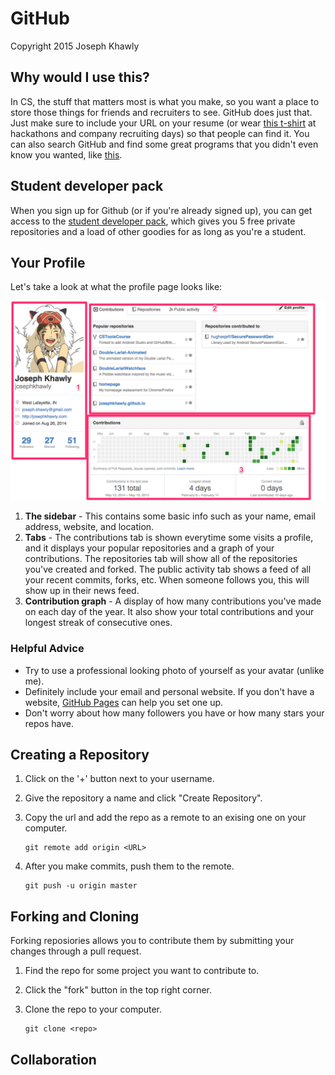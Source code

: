 # GitHub
Copyright 2015 Joseph Khawly

## Why would I use this?

In CS, the stuff that matters most is what you make, so you want a place to store those things for friends and recruiters to see. GitHub does just that. Just make sure to include your URL on your resume (or wear [this t-shirt](https://github.myshopify.com/products/github-username-shirt) at hackathons and company recruiting days) so that people can find it. You can also search GitHub and find some great programs that you didn't even know you wanted, like [this](https://github.com/nvbn/thefuck).

## Student developer pack

When you sign up for Github (or if you're already signed up), you can get access to the [student developer pack](https://education.github.com/pack), which gives you 5 free private repositories and a load of other goodies for as long as you're a student.

## Your Profile
Let's take a look at what the profile page looks like:

![](profile.png)

1. **The sidebar** - This contains some basic info such as your name, email address, website, and location.
2. **Tabs** - The contributions tab is shown everytime some visits a profile, and it displays your popular repositories and a graph of your contributions. The repositories tab will show all of the repositories you've created and forked. The public activity tab shows a feed of all your recent commits, forks, etc. When someone follows you, this will show up in their news feed.
3. **Contribution graph** - A display of how many contributions you've made on each day of the year. It also show your total contributions and your longest streak of consecutive ones.

### Helpful Advice
- Try to use a professional looking photo of yourself as your avatar (unlike me).
- Definitely include your email and personal website. If you don't have a website, [GitHub Pages](https://pages.github.com/) can help you set one up.
- Don't worry about how many followers you have or how many stars your repos have.

## Creating a Repository
1. Click on the '+' button next to your username.
2. Give the repository a name and click "Create Repository".
3. Copy the url and add the repo as a remote to an exising one on your computer.
	
	```
	git remote add origin <URL>
	```
4. After you make commits, push them to the remote.

 	```
 	git push -u origin master
 	```

## Forking and Cloning
Forking reposiories allows you to contribute them by submitting your changes through a pull request.

1. Find the repo for some project you want to contribute to.
2. Click the "fork" button in the top right corner.
3. Clone the repo to your computer.

	```
	git clone <repo>
	```

## Collaboration